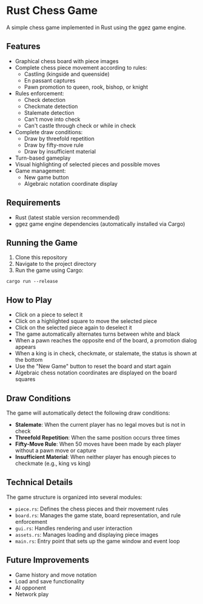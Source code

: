 # Rust Chess Game

A simple chess game implemented in Rust using the ggez game engine.

## Features

- Graphical chess board with piece images
- Complete chess piece movement according to rules:
  - Castling (kingside and queenside)
  - En passant captures
  - Pawn promotion to queen, rook, bishop, or knight
- Rules enforcement:
  - Check detection
  - Checkmate detection
  - Stalemate detection
  - Can't move into check
  - Can't castle through check or while in check
- Complete draw conditions:
  - Draw by threefold repetition
  - Draw by fifty-move rule
  - Draw by insufficient material
- Turn-based gameplay
- Visual highlighting of selected pieces and possible moves
- Game management:
  - New game button
  - Algebraic notation coordinate display

## Requirements

- Rust (latest stable version recommended)
- ggez game engine dependencies (automatically installed via Cargo)

## Running the Game

1. Clone this repository
2. Navigate to the project directory
3. Run the game using Cargo:

```
cargo run --release
```

## How to Play

- Click on a piece to select it
- Click on a highlighted square to move the selected piece
- Click on the selected piece again to deselect it
- The game automatically alternates turns between white and black
- When a pawn reaches the opposite end of the board, a promotion dialog appears
- When a king is in check, checkmate, or stalemate, the status is shown at the bottom
- Use the "New Game" button to reset the board and start again
- Algebraic chess notation coordinates are displayed on the board squares

## Draw Conditions

The game will automatically detect the following draw conditions:

- **Stalemate**: When the current player has no legal moves but is not in check
- **Threefold Repetition**: When the same position occurs three times
- **Fifty-Move Rule**: When 50 moves have been made by each player without a pawn move or capture
- **Insufficient Material**: When neither player has enough pieces to checkmate (e.g., king vs king)

## Technical Details

The game structure is organized into several modules:

- `piece.rs`: Defines the chess pieces and their movement rules
- `board.rs`: Manages the game state, board representation, and rule enforcement
- `gui.rs`: Handles rendering and user interaction
- `assets.rs`: Manages loading and displaying piece images
- `main.rs`: Entry point that sets up the game window and event loop

## Future Improvements

- Game history and move notation
- Load and save functionality
- AI opponent
- Network play 